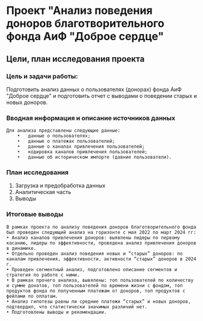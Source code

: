 # Проект "Анализ поведения доноров благотворительного фонда АиФ "Доброе сердце"
## Цели, план исследования проекта

###  Цель и задачи работы:

Подготовить анализ данных о пользователях (донорах) фонда АиФ "Доброе сердце" и подготовить отчет с выводами о поведении старых и новых доноров.

### Вводная информация и описание источников данных

    Для анализа представлены следующие данные:
        •	данные о пользователях;
        •	данные о платежах пользователей;
        •	данные о каналах привлечения пользователей;
        •	кодировка каналов привлечения пользователей;
        •	данные об историческом импорте (давние пользователи).

### План исследования

1. Загрузка и предобработка данных
2. Аналитическая часть
3. Выводы

### Итоговые выводы
	В рамках проекта по анализу поведения доноров благотворительного фонда был проведен следующий анализ на горизонте с мая 2022 по март 2024 гг:
	• Анализ каналов привлечения доноров: выявлены лидеры по первому касанию, лидеры по эффективности, проведена анализ привлечения доноров в динамике. 
	• Отдельно проведен анализ поведения новых и “старых” доноров: по каналам привлечения, эффективности, активности “старых” доноров в 2024 г.  
	• Проведен сегментный анализ, подготовлено описание сегментов и стратегия по работе с ними.
	• В рамках прочего анализа, вывялены: топ пользователей по количеству и сумме донатов, топ пользователей по времени жизни с фондом, топ продуктов фонда по полученным платежам от доноров, топ продуктов с фейлами по оплатам.
	• Анализ гипотезы равны ли средние платежи “старых” и новых доноров, подтвердил, что статистически значимых различий нет.
	• Подготовлены выводы и рекомендации.
